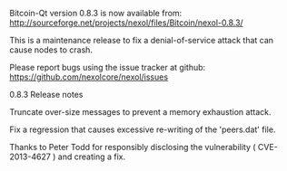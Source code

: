 Bitcoin-Qt version 0.8.3 is now available from:
  http://sourceforge.net/projects/nexol/files/Bitcoin/nexol-0.8.3/

This is a maintenance release to fix a denial-of-service attack that
can cause nodes to crash.

Please report bugs using the issue tracker at github:
  https://github.com/nexolcore/nexol/issues

0.8.3 Release notes

Truncate over-size messages to prevent a memory exhaustion attack.

Fix a regression that causes excessive re-writing of the 'peers.dat' file.


Thanks to Peter Todd for responsibly disclosing the vulnerability
( CVE-2013-4627 ) and creating a fix.

